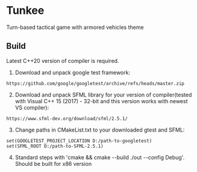 # Tunkee
Turn-based tactical game with armored vehicles theme

## Build
Latest C++20 version of compiler is required.

1. Download and unpack google test framework:
```
https://github.com/google/googletest/archive/refs/heads/master.zip
```
2. Download and unpack SFML library for your version of compiler(tested with Visual C++ 15 (2017) - 32-bit and this version works with newest VS compiler):
```
https://www.sfml-dev.org/download/sfml/2.5.1/
```
3. Change paths in CMakeList.txt to your downloaded gtest and SFML:

```
set(GOOGLETEST_PROJECT_LOCATION D:/path-to-googletest)
set(SFML_ROOT D:/path-to-SFML-2.5.1)
```
4. Standard steps with 'cmake && cmake --build ./out --config Debug'. Should be built for x86 version
